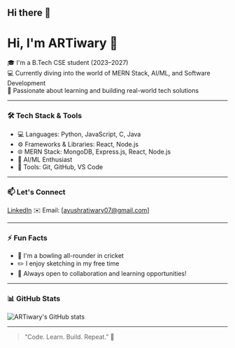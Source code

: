 ## Hi there 👋

<!--
**ARTiwary/ARTiwary** is a ✨ _special_ ✨ repository because its `README.md` (this file) appears on your GitHub profile.

Here are some ideas to get you started:

- 🔭 I’m currently working on ...
- 🌱 I’m currently learning ...
- 👯 I’m looking to collaborate on ...
- 🤔 I’m looking for help with ...
- 💬 Ask me about ...
- 📫 How to reach me: ...
- 😄 Pronouns: ...
- ⚡ Fun fact: ...
-->
# Hi, I'm ARTiwary 👋

🎓 I'm a B.Tech CSE student (2023–2027)  
💻 Currently diving into the world of MERN Stack, AI/ML, and Software Development  
🌱 Passionate about learning and building real-world tech solutions

---

### 🛠️ Tech Stack & Tools

- 💻 Languages: Python, JavaScript, C, Java
- ⚙️ Frameworks & Libraries: React, Node.js
- 🌐 MERN Stack: MongoDB, Express.js, React, Node.js
- 🤖 AI/ML Enthusiast  
- 🔧 Tools: Git, GitHub, VS Code

---

### 📫 Let's Connect

[LinkedIn](www.linkedin.com/in/ayush-raj-tiwary-3b4392227) 
✉️ Email: [ayushratiwary07@gmail.com]

---

### ⚡ Fun Facts

- 🏏 I'm a bowling all-rounder in cricket  
- ✏️ I enjoy sketching in my free time  
- 🤝 Always open to collaboration and learning opportunities!

---

### 📊 GitHub Stats

![ARTiwary's GitHub stats](https://github-readme-stats.vercel.app/api?username=ARTiwary&show_icons=true&theme=radical)

---

> “Code. Learn. Build. Repeat.” 🚀
